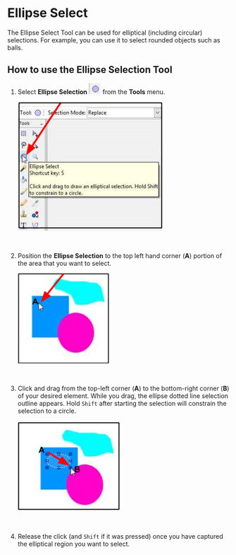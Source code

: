 # Ellipse Select
The Ellipse Select Tool can be used for elliptical (including circular) selections. For example, you can use it to select rounded objects such as balls. 

## How to use the Ellipse Selection Tool
1. Select **Ellipse Selection** ![Ellipse icon](img/ellipse.png) from the **Tools** menu.

     ![Ellipse](img/ellipseselect.png)  

    &nbsp;

2. Position the **Ellipse Selection** to the top left hand corner (**A**) portion of the area that you want to select.

     ![Ellipse Position](img/ellipseposition.png) 

    &nbsp;

3. Click and drag from the top-left corner (**A**) to the bottom-right corner (**B**) of your desired element. While you drag, the ellipse dotted line selection outline appears. Hold `Shift` after starting the selection will constrain the selection to a circle. 
 
     ![Ellipse Example](img/ellipsecreate.png) 

     &nbsp;

 4. Release the click (and `Shift` if it was pressed) once you have captured the elliptical region you want to select.  
